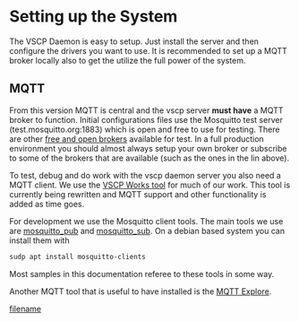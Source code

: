 # Setting up the System

The VSCP Daemon is easy to setup. Just install the server and then configure the drivers you want to use. It is recommended to set up a MQTT broker locally also to get the utilize the full power of the system.

## MQTT

From this version MQTT is central and the vscp server **must have** a MQTT broker to function. Initial configurations files use the Mosquitto test server (test.mosquitto.org:1883) which is open and free to use for testing. There are other [free and open brokers](https://mntolia.com/10-free-public-private-mqtt-brokers-for-testing-prototyping/) available for test. In a full production environment you should almost always setup your own broker or subscribe to some of the brokers that are available (such as the ones in the lin above).

To test, debug and do work with the vscp daemon server you also need a MQTT client. We use the [VSCP Works tool](https://github.com/grodansparadis/vscp-works-qt) for much of our work. This tool is currently being rewritten and MQTT support and other functionality is added as time goes.

For development we use the Mosquitto client tools. The main tools we use are [mosquitto_pub](https://mosquitto.org/man/mosquitto_pub-1.html) and [mosquitto_sub](https://mosquitto.org/man/mosquitto_sub-1.html). On a debian based system you can install them with

```bash
sudp apt install mosquitto-clients
```

Most samples in this documentation referee to these tools in some way.

Another MQTT tool that is useful to have installed is the [MQTT Explore](http://mqtt-explorer.com/).


[filename](./bottom_copyright.md ':include')
